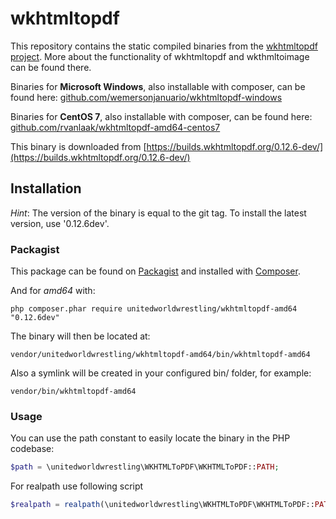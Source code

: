wkhtmltopdf
================

This repository contains the static compiled binaries from the [wkhtmltopdf project](http://wkhtmltopdf.org/).
More about the functionality of wkhtmltopdf and wkthmltoimage can be found there.

Binaries for __Microsoft Windows__, also installable with composer, can be found here: [github.com/wemersonjanuario/wkhtmltopdf-windows](https://github.com/wemersonjanuario/wkhtmltopdf-windows)

Binaries for __CentOS 7__, also installable with composer, can be found here: [github.com/rvanlaak/wkhtmltopdf-amd64-centos7](https://github.com/rvanlaak/wkhtmltopdf-amd64-centos7)

This binary is downloaded from [https://builds.wkhtmltopdf.org/0.12.6-dev/](https://builds.wkhtmltopdf.org/0.12.6-dev/)

## Installation

_Hint_:
The version of the binary is equal to the git tag.
To install the latest version, use '0.12.6dev'.

### Packagist

This package can be found on [Packagist](http://packagist.org) and installed with [Composer](https://getcomposer.org/).

And for _amd64_ with:

    php composer.phar require unitedworldwrestling/wkhtmltopdf-amd64 "0.12.6dev"

The binary will then be located at:

    vendor/unitedworldwrestling/wkhtmltopdf-amd64/bin/wkhtmltopdf-amd64

Also a symlink will be created in your configured bin/ folder, for example:

    vendor/bin/wkhtmltopdf-amd64

### Usage

You can use the path constant to easily locate the binary in the PHP codebase: 

``` php
$path = \unitedworldwrestling\WKHTMLToPDF\WKHTMLToPDF::PATH;
```

For realpath use following script

``` php
$realpath = realpath(\unitedworldwrestling\WKHTMLToPDF\WKHTMLToPDF::PATH);
```
